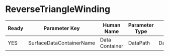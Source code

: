# ReverseTriangleWinding

| Ready | Parameter Key | Human Name | Parameter Type | Parameter Class |
|-------|---------------|------------|-----------------|----------------|
| YES | SurfaceDataContainerName | Data Container | DataPath | DataGroupSelectionParameter |
